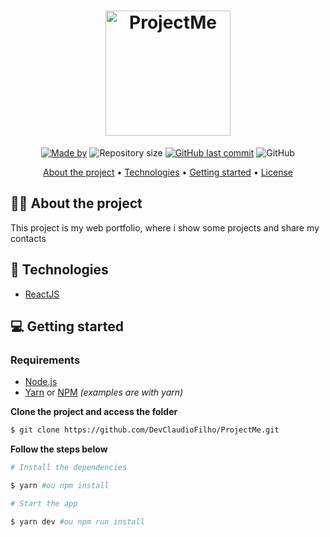 <h1 align="center">
  <img alt="ProjectMe" title="ProjectMe" width="200px"  src="https://github.com/DevClaudioFilho/ProjectMe/blob/main/_readmeImg/logo.png" />
</h1>

<p align="center">
  <a href="https://www.linkedin.com/in/claudio-martins-de-pinho-filho-99a6a1192/"><img alt="Made by" src="https://img.shields.io/badge/made%20by-Claudio%20Filho-blueviolet"></a>
  <img alt="Repository size" src="https://img.shields.io/github/repo-size/DevClaudioFilho/ProjectMe?color=blueviolet">
  <a href="https://github.com/DevClaudioFilho/ProjectMe/commits/master"><img alt="GitHub last commit" src="https://img.shields.io/github/last-commit/DevClaudioFilho/ProjectMe?color=blueviolet"></a>
  <img alt="GitHub" src="https://github.com/DevClaudioFilho/ProjectMe/blob/main/_readmeImg/dashboard.png">
</p>

<p align="center">
  <a href="#-about-the-project">About the project</a> •
  <a href="#-technologies">Technologies</a> •
  <a href="#-getting-started">Getting started</a> •
  <a href="#-license">License</a>
</p>

## 👩‍💻 About the project

This project is my web portfolio, where i show some projects and share my contacts

## 🚀 Technologies

- [ReactJS](https://reactjs.org/)

## 💻 Getting started

### Requirements

- [Node.js](https://nodejs.org/en/)
- [Yarn](https://classic.yarnpkg.com/) or [NPM](https://www.npmjs.com/) _(examples are with yarn)_

**Clone the project and access the folder**

```bash
$ git clone https://github.com/DevClaudioFilho/ProjectMe.git
```

**Follow the steps below**

```bash
# Install the dependencies

$ yarn #ou npm install

# Start the app

$ yarn dev #ou npm run install

```
